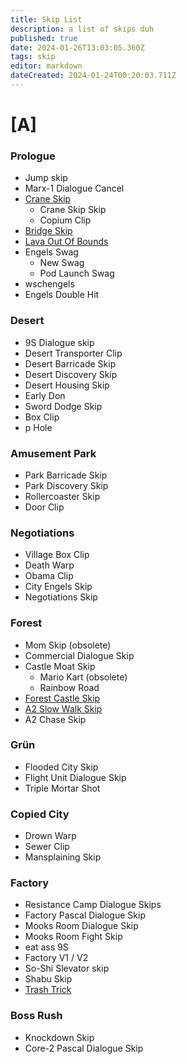```yaml
---
title: Skip List
description: a list of skips duh
published: true
date: 2024-01-26T13:03:05.360Z
tags: skip
editor: markdown
dateCreated: 2024-01-24T00:20:03.711Z
---
```


# [A]
### Prologue
- Jump skip
- Marx-1 Dialogue Cancel
- [Crane Skip](/skips/crane-skip)
	- Crane Skip Skip
	- Copium Clip
- [Bridge Skip](/skips/bridge-skip)
- [Lava Out Of Bounds](/skips/LavaOOB)
- Engels Swag
	- New Swag
	- Pod Launch Swag
- wschengels
- Engels Double Hit
### Desert
- 9S Dialogue skip
- Desert Transporter Clip
- Desert Barricade Skip
- Desert Discovery Skip
- Desert Housing Skip
- Early Don
- Sword Dodge Skip
- Box Clip
- p Hole
### Amusement Park
- Park Barricade Skip
- Park Discovery Skip
- Rollercoaster Skip
- Door Clip
### Negotiations
- Village Box Clip
- Death Warp
- Obama Clip
- City Engels Skip
- Negotiations Skip
### Forest
- Mom Skip (obsolete)
- Commercial Dialogue Skip
- Castle Moat Skip
	- Mario Kart (obsolete)
	- Rainbow Road
- [Forest Castle Skip](/skips/forest-castle-skip)
- [A2 Slow Walk Skip](/skips/A2-Slow-Walk-Skip)
- A2 Chase Skip
### Grün
- Flooded City Skip
- Flight Unit Dialogue Skip
- Triple Mortar Shot
### Copied City
- Drown Warp
- Sewer Clip
- Mansplaining Skip
### Factory
- Resistance Camp Dialogue Skips
- Factory Pascal Dialogue Skip
- Mooks Room Dialogue Skip
- Mooks Room Fight Skip
- eat ass 9S
- Factory V1 / V2
- So-Shi Slevator skip
- Shabu Skip
- [Trash Trick](/skips/trash_trick)
### Boss Rush
- Knockdown Skip
- Core-2 Pascal Dialogue Skip